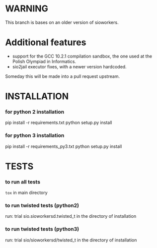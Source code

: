 # WARNING
This branch is bases on an older version of sioworkers.

# Additional features
 - support for the GCC 10.2.1 compilation sandbox,
   the one used at the Polish Olympiad in Informatics.
 - sio2jail executor fixes, with a newer version hardcoded.

Someday this will be made into a pull request upstream.

# INSTALLATION

### for python 2 installation ###
pip install -r requirements.txt
python setup.py install

### for python 3 installation ###
pip install -r requirements_py3.txt
python setup.py install

# TESTS

### to run all tests ###
`tox`
in main directory

### to run twisted tests (python2) ###
run:
trial sio.sioworkersd.twisted_t
in the directory of installation

### to run twisted tests (python3) ###
run:
trial sio/sioworkersd/twisted_t
in the directory of installation

